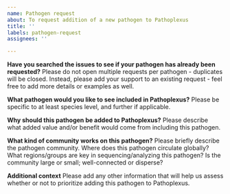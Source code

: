 ```yaml
---
name: Pathogen request
about: To request addition of a new pathogen to Pathoplexus
title: ''
labels: pathogen-request
assignees: ''

---
```


<!-- Please remember that Pathoplexus is primarily designed for human viral pathogens. Requests for non-viral and non-human pathogens will not currently be considered. -->

**Have you searched the issues to see if your pathogen has already been requested?**
Please do not open multiple requests per pathogen - duplicates will be closed. Instead, please add your support to an existing request - feel free to add more details or examples as well.

**What pathogen would you like to see included in Pathoplexus?**
Please be specific to at least species level, and further if applicable.

**Why should this pathogen be added to Pathoplexus?**
Please describe what added value and/or benefit would come from including this pathogen.

**What kind of community works on this pathogen?**
Please briefly describe the pathogen community. Where does this pathogen circulate globally? What regions/groups are key in sequencing/analyzing this pathogen? Is the community large or small; well-connected or disperse? 

**Additional context**
Please add any other information that will help us assess whether or not to prioritize adding this pathogen to Pathoplexus.

<!-- One of the most important factors we consider for adding a new pathogen is whether a significant part of the pathogen community supports adding it to Pathoplexus. Others can show their support for adding a pathogen by replying to this issue. -->
